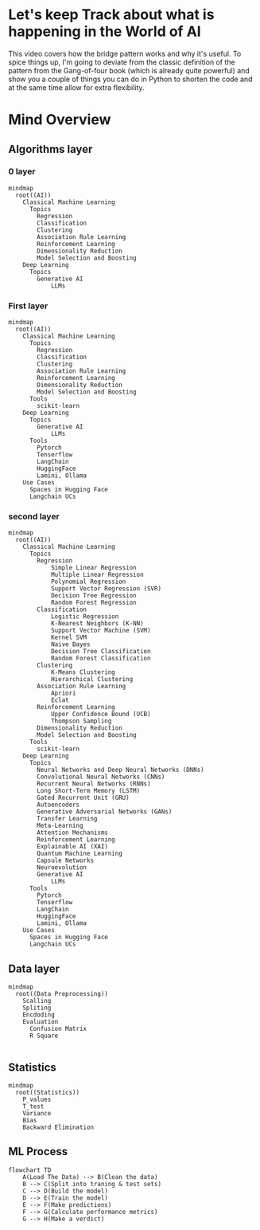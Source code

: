 # Let's keep Track about what is happening in the World of AI

This video covers how the bridge pattern works and why it's useful. To spice things up, I'm going to deviate from the classic definition of the pattern from the Gang-of-four book (which is already quite powerful) and show you a couple of things you can do in Python to shorten the code and at the same time allow for extra flexibility.

# Mind Overview

## Algorithms layer

### 0 layer

```mermaid
mindmap
  root((AI))
    Classical Machine Learning
      Topics
        Regression
        Classification
        Clustering
        Association Rule Learning
        Reinforcement Learning
        Dimensionality Reduction
        Model Selection and Boosting
    Deep Learning
      Topics
        Generative AI
            LLMs
```

### First layer

```mermaid
mindmap
  root((AI))
    Classical Machine Learning
      Topics
        Regression
        Classification
        Clustering
        Association Rule Learning
        Reinforcement Learning
        Dimensionality Reduction
        Model Selection and Boosting
      Tools
        scikit-learn
    Deep Learning
      Topics
        Generative AI
            LLMs
      Tools
        Pytorch
        Tenserflow
        LangChain
        HuggingFace
        Lamini, Ollama
    Use Cases
      Spaces in Hugging Face
      Langchain UCs
```

### second layer

```mermaid
mindmap
  root((AI))
    Classical Machine Learning
      Topics
        Regression
            Simple Linear Regression
            Multiple Linear Regression
            Polynomial Regression
            Support Vector Regression (SVR)
            Decision Tree Regression
            Random Forest Regression
        Classification
            Logistic Regression
            K-Nearest Neighbors (K-NN)
            Support Vector Machine (SVM)
            Kernel SVM
            Naive Bayes
            Decision Tree Classification
            Random Forest Classification
        Clustering
            K-Means Clustering
            Hierarchical Clustering
        Association Rule Learning
            Apriori
            Eclat
        Reinforcement Learning
            Upper Confidence Bound (UCB)
            Thompson Sampling
        Dimensionality Reduction
        Model Selection and Boosting
      Tools
        scikit-learn
    Deep Learning
      Topics
        Neural Networks and Deep Neural Networks (DNNs)
        Convolutional Neural Networks (CNNs)
        Recurrent Neural Networks (RNNs)
        Long Short-Term Memory (LSTM)
        Gated Recurrent Unit (GRU)
        Autoencoders
        Generative Adversarial Networks (GANs)
        Transfer Learning
        Meta-Learning
        Attention Mechanisms
        Reinforcement Learning
        Explainable AI (XAI)
        Quantum Machine Learning
        Capsule Networks
        Neuroevolution
        Generative AI
            LLMs
      Tools
        Pytorch
        Tenserflow
        LangChain
        HuggingFace
        Lamini, Ollama
    Use Cases
      Spaces in Hugging Face
      Langchain UCs
```

## Data layer

```mermaid
mindmap
  root((Data Preprocessing))
    Scalling
    Spliting
    Encdoding
    Evaluation  
      Confusion Matrix
      R Square
    
```

## Statistics

```mermaid
mindmap
  root((Statistics))
    P_values
    T_test
    Variance
    Bias
    Backward Elimination
```

## ML Process

```mermaid
flowchart TD
    A(Load The Data) --> B(Clean the data)
    B --> C(Split into traning & test sets)
    C --> D(Build the model)
    D --> E(Train the model)
    E --> F(Make predictions)
    F --> G(Calculate performance metrics)
    G --> H(Make a verdict)
```